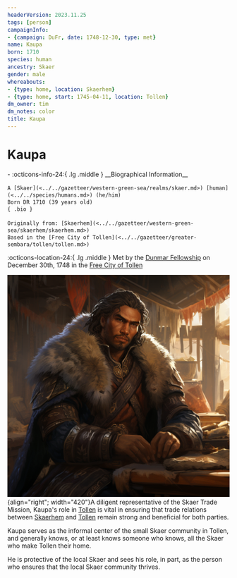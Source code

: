 ```yaml
---
headerVersion: 2023.11.25
tags: [person]
campaignInfo:
- {campaign: DuFr, date: 1748-12-30, type: met}
name: Kaupa
born: 1710
species: human
ancestry: Skaer
gender: male
whereabouts:
- {type: home, location: Skaerhem}
- {type: home, start: 1745-04-11, location: Tollen}
dm_owner: tim
dm_notes: color
title: Kaupa
---
```

# Kaupa
<div class="grid cards ext-narrow-margin ext-one-column" markdown>
- :octicons-info-24:{ .lg .middle } __Biographical Information__

    A [Skaer](<../../gazetteer/western-green-sea/realms/skaer.md>) [human](<../../species/humans.md>) (he/him)  
    Born DR 1710 (39 years old)  
    { .bio }

    Originally from: [Skaerhem](<../../gazetteer/western-green-sea/skaerhem/skaerhem.md>)
    Based in the [Free City of Tollen](<../../gazetteer/greater-sembara/tollen/tollen.md>)
</div>



:octicons-location-24:{ .lg .middle } Met by the [Dunmar Fellowship](<../pcs/dunmar-fellowship/dunmar-fellowship.md>) on December 30th, 1748 in the [Free City of Tollen](<../../gazetteer/greater-sembara/tollen/tollen.md>)  


![Kaupa](../../assets/kaupa.png){align="right"; width="420"}A diligent representative of the Skaer Trade Mission, Kaupa's role in [Tollen](<../../gazetteer/greater-sembara/tollen/tollen.md>) is vital in ensuring that trade relations between [Skaerhem](<../../gazetteer/western-green-sea/skaerhem/skaerhem.md>) and [Tollen](<../../gazetteer/greater-sembara/tollen/tollen.md>) remain strong and beneficial for both parties.

Kaupa serves as the informal center of the small Skaer community in Tollen, and generally knows, or at least knows someone who knows, all the Skaer who make Tollen their home. 

He is protective of the local Skaer and sees his role, in part, as the person who ensures that the local Skaer community thrives. 